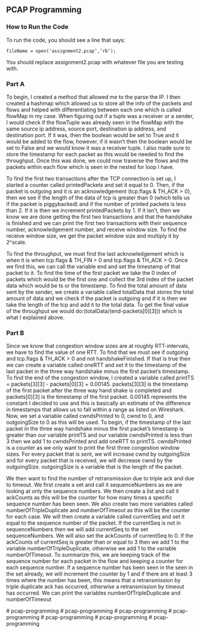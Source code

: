 ## PCAP Programming

### How to Run the Code
To run the code, you should see a line that says:
```
fileName = open(‘assignment2.pcap’,’rb’);
``` 
You should replace assignment2.pcap with whatever file you are testing with. 

### Part A
To begin, I created a method that allowed me to the parse the IP. I then created a hashmap which allowed us to store all the info of the packets and flows and helped with differentiating between each one which is called flowMap in my case. When figuring out if a tuple was a receiver or a sender, I would check if the flowTuple was already seen in the flowMap with the same source ip address, source port, destination ip address, and destination port. If it was, then the boolean would be set to True and it would be added to the flow, however, if it wasn’t then the boolean would be set to False and we would know it was a receiver tuple. I also made sure to store the timestamp for each packet as this would be needed to find the throughput. Once this was done, we could now traverse the flows and the packets within each flow which is seen in the nested for loop I have.

To find the first two transactions after the TCP connection is set up, I started a counter called printedPackets and set it equal to 0. Then, if the packet is outgoing and it is an acknowledgement (tcp.flags & TH_ACK > 0), then we see if the length of the data of tcp is greater than 0 (which tells us if the packet is piggybacked) and if the number of printed packets is less than 2. If it is then we increment printedPackets by 1. If it isn’t, then we know we are done getting the first two transactions and that the handshake is finished and we can print the first two transactions with their sequence number, acknowledgement number, and receive window size. To find the receive window size, we get the packet window size and multiply it by 2^scale.

To find the throughput, we must find the last acknowledgement which is when it is when tcp.flags & TH_FIN > 0 and tcp.flags & TH_ACK > 0. Once we find this, we can call the variable end and set the timestamp of that packet to it. To find the time of the first packet we take the 0 index of packets which would be the first one and collect the 3rd index of the packet data which would be ts or the timestamp. To find the total amount of data sent by the sender, we create a variable called totalData that stores the total amount of data and we check if the packet is outgoing and if it is then we take the length of the tcp and add it to the total data. To get the final value of the throughput we would do:(totalData/(end-packets[0][3])) which is what I explained above.

### Part B
Since we know that congestion window sizes are at roughly RTT-intervals, we have to find the value of one RTT. To find that we must see if outgoing and tcp.flags & TH_ACK > 0 and not handshakeFinished. If that is true then we can create a variable called oneRTT and set it to the timestamp of the last packet in the three way handshake minus the first packet’s timestamp. To find the end of the congestion window, I created a variable called printTS = packets[3][3] - packets[0][3] + 0.00145. packets[3][3] is the timestamp of the first packet after the three way hand shake is completed and packets[0][3] is the timestamp of the first packet. 0.00145 represents the constant I decided to use and this is basically an estimate of the difference in timestamps that allows us to fall within a range as listed on Wireshark. Now, we set a variable called cwndsPrinted to 0, cwnd to 0, and outgoingSize to 0 as this will be used. To begin, if the timestamp of the last packet in the three way handshake minus the first packet’s timestamp is greater than our variable printTS and our variable cwndsPrinted is less than 3 then we add 1 to cwndsPrinted and add oneRTT to printTS. cwndsPrinted is a counter as we only want to print the first three congestion window sizes. For every packet that is sent, we will increase cwnd by outgoingSize and for every packet that is received, we will decrease cwnd by the outgoingSize. outgoingSize is a variable that is the length of the packet.

We then want to find the number of retransmission due to triple ack and due to timeout. We first create a set and call it sequenceNumbers as we are looking at only the sequence numbers. We then create a list and call it ackCounts as this will be the counter for how many times a specific sequence number has been seen. We also create two more variables called numberOfTripleDuplicate and numberOfTimeout as this will be the counter for each case. We will then create a variable called currentSeq and set it equal to the sequence number of the packet. If the currentSeq is not in sequenceNumbers then we will add currentSeq to the set sequenceNumbers. We will also set the ackCounts of currentSeq to 0. If the ackCounts of currentSeq is greater than or equal to 3 then we add 1 to the variable numberOfTripleDuplicate, otherwise we add 1 to the variable numberOfTimeout. To summarize this, we are keeping track of the sequence number for each packet in the flow and keeping a counter for each sequence number. If a sequence number has been seen in the seen in the set already, we will increment the counter by 1 and if there are at least 3 times where the number has been, this means that a retransmission by triple duplicate ack has occurred, otherwise a retransmission by timeout has occurred. We can print the variables numberOfTripleDuplicate and numberOfTimeout

#   p c a p - p r o g r a m m i n g  
 #   p c a p - p r o g r a m m i n g  
 #   p c a p - p r o g r a m m i n g  
 #   p c a p - p r o g r a m m i n g  
 #   p c a p - p r o g r a m m i n g  
 #   p c a p - p r o g r a m m i n g  
 # pcap-programming
